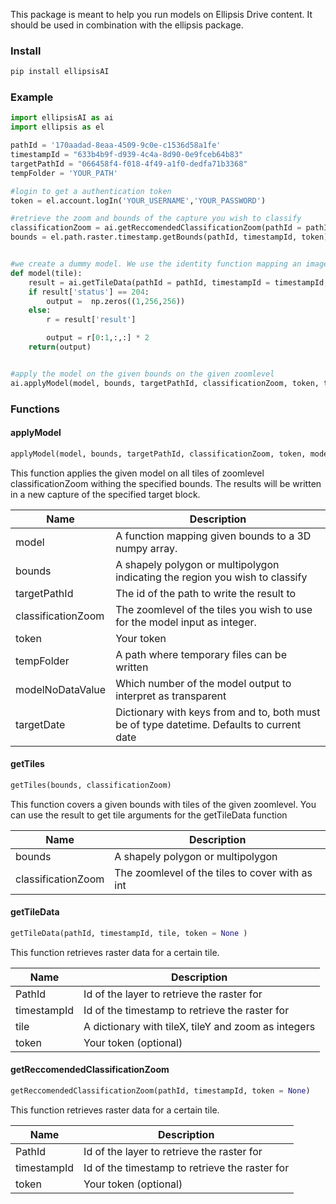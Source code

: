 This package is meant to help you run models on Ellipsis Drive content. It should be used in combination with the ellipsis package.


### Install
```python
pip install ellipsisAI
```

### Example
```python
import ellipsisAI as ai
import ellipsis as el

pathId = '170aadad-8eaa-4509-9c0e-c1536d58a1fe'
timestampId = "633b4b9f-d939-4c4a-8d90-0e9fceb64b83"
targetPathId = "066458f4-f018-4f49-a1f0-dedfa71b3368"
tempFolder = 'YOUR_PATH'

#login to get a authentication token
token = el.account.logIn('YOUR_USERNAME','YOUR_PASSWORD')

#retrieve the zoom and bounds of the capture you wish to classify
classificationZoom = ai.getReccomendedClassificationZoom(pathId = pathId, timestampId = timestampId, token = token)
bounds = el.path.raster.timestamp.getBounds(pathId, timestampId, token)


#we create a dummy model. We use the identity function mapping an image to itself. We use the getTleData function to retirve the image for the given input tile ofthe model.
def model(tile):
    result = ai.getTileData(pathId = pathId, timestampId = timestampId, tile = tile, token  = token)
    if result['status'] == 204:
        output =  np.zeros((1,256,256))
    else:
        r = result['result']

        output = r[0:1,:,:] * 2
    return(output)


#apply the model on the given bounds on the given zoomlevel
ai.applyModel(model, bounds, targetPathId, classificationZoom, token, tempFolder)
```


### Functions

#### applyModel

```python
applyModel(model, bounds, targetPathId, classificationZoom, token, modelNoDataValue = -1, targetFromDate = None, targetToDate = None)
```

This function applies the given model on all tiles of zoomlevel classificationZoom withing the specified bounds. The results will be written in a new capture of the specified target block.

| Name        | Description |
| ----------- | -----------|
| model        | A function mapping given bounds to a 3D numpy array. |
| bounds        | A shapely polygon or multipolygon indicating the region you wish to classify |
| targetPathId        | The id of the path to write the result to |
| classificationZoom        | The zoomlevel of the tiles you wish to use for the model input as integer. |
| token        | Your token|
| tempFolder        | A path where temporary files can be written|
| modelNoDataValue        | Which number of the model output to interpret as transparent|
| targetDate        | Dictionary with keys from and to, both must be of type datetime. Defaults to current date|



#### getTiles

```python
getTiles(bounds, classificationZoom)
```

This function covers a given bounds with tiles of the given zoomlevel. You can use the result to get tile arguments for the getTileData function

| Name        | Description |
| ----------- | -----------|
| bounds     | A shapely polygon or multipolygon |
| classificationZoom        | The zoomlevel of the tiles to cover with as int |



#### getTileData

```python
getTileData(pathId, timestampId, tile, token = None )
```

This function retrieves raster data for a certain tile.

| Name        | Description |
| ----------- | -----------|
| PathId     | Id of the layer to retrieve the raster for |
| timestampId        | Id of the timestamp to retrieve the raster for |
| tile        | A dictionary with tileX, tileY and zoom as integers |
| token        | Your token (optional) |

#### getReccomendedClassificationZoom

```python
getReccomendedClassificationZoom(pathId, timestampId, token = None)
```

This function retrieves raster data for a certain tile.

| Name        | Description |
| ----------- | -----------|
| PathId     | Id of the layer to retrieve the raster for |
| timestampId        | Id of the timestamp to retrieve the raster for |
| token        | Your token (optional) |



